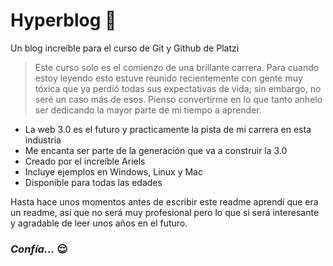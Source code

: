# Hyperblog 🍕
Un blog increíble para el curso de Git y Github de Platzi
>Este curso solo es el comienzo de una brillante carrera. Para cuando estoy leyendo esto estuve reunido recientemente con gente muy tóxica que ya perdió todas sus expectativas de vida; sin embargo, no seré un caso más de esos. Pienso convertirme en lo que tanto anhelo ser dedicando la mayor parte de mi tiempo a aprender.

* La web 3.0 es el futuro y practicamente la pista de mi carrera en esta industria
* Me encanta ser parte de la generación que va a construir la 3.0
* Creado por el increíble Ariels
* Incluye ejemplos en Windows, Linux y Mac
* Disponible para todas las edades
  
Hasta hace unos momentos antes de escribir este readme aprendí que era un readme, así que no será muy profesional pero lo que si será interesante y agradable de leer unos años en el futuro.

### *Confía...* 😌